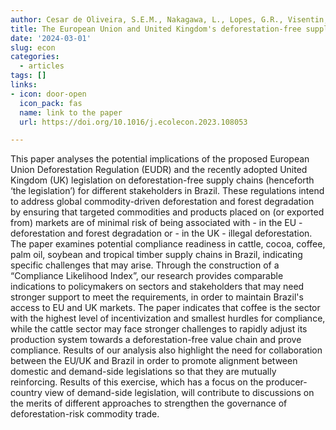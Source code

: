 ```yaml
---
author: Cesar de Oliveira, S.E.M., Nakagawa, L., Lopes, G.R., Visentin, J.C., Couto, M., Silva, D.E., d’Albertas, F., Pavani, B.F., Loyola, R., West, C.
title: The European Union and United Kingdom's deforestation-free supply chains regulations: Implications for Brazil
date: '2024-03-01'
slug: econ
categories:
  - articles
tags: []
links:
- icon: door-open
  icon_pack: fas
  name: link to the paper
  url: https://doi.org/10.1016/j.ecolecon.2023.108053

---
```


This paper analyses the potential implications of the proposed European Union Deforestation Regulation (EUDR) and the recently adopted United Kingdom (UK) legislation on deforestation-free supply chains (henceforth ‘the legislation’) for different stakeholders in Brazil. These regulations intend to address global commodity-driven deforestation and forest degradation by ensuring that targeted commodities and products placed on (or exported from) markets are of minimal risk of being associated with - in the EU - deforestation and forest degradation or - in the UK - illegal deforestation. The paper examines potential compliance readiness in cattle, cocoa, coffee, palm oil, soybean and tropical timber supply chains in Brazil, indicating specific challenges that may arise. Through the construction of a “Compliance Likelihood Index”, our research provides comparable indications to policymakers on sectors and stakeholders that may need stronger support to meet the requirements, in order to maintain Brazil's access to EU and UK markets. The paper indicates that coffee is the sector with the highest level of incentivization and smallest hurdles for compliance, while the cattle sector may face stronger challenges to rapidly adjust its production system towards a deforestation-free value chain and prove compliance. Results of our analysis also highlight the need for collaboration between the EU/UK and Brazil in order to promote alignment between domestic and demand-side legislations so that they are mutually reinforcing. Results of this exercise, which has a focus on the producer-country view of demand-side legislation, will contribute to discussions on the merits of different approaches to strengthen the governance of deforestation-risk commodity trade.
